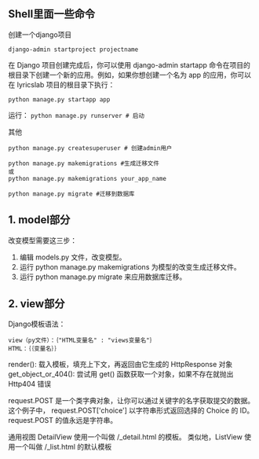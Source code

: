 ## Shell里面一些命令
创建一个django项目
```
django-admin startproject projectname
```
在 Django 项目创建完成后，你可以使用 django-admin startapp 命令在项目的根目录下创建一个新的应用。例如，如果你想创建一个名为 app 的应用，你可以在 lyricslab 项目的根目录下执行：
```
python manage.py startapp app
```
运行：
```python manage.py runserver # 启动```

其他
```
python manage.py createsuperuser # 创建admin用户

python manage.py makemigrations #生成迁移文件
或
python manage.py makemigrations your_app_name

python manage.py migrate #迁移到数据库

```

## 1. model部分
改变模型需要这三步：
1. 编辑 models.py 文件，改变模型。
2. 运行 python manage.py makemigrations 为模型的改变生成迁移文件。
3. 运行 python manage.py migrate 来应用数据库迁移。

## 2. view部分
Django模板语法：
```
view（py文件）：｛"HTML变量名" : "views变量名"｝
HTML：｛｛变量名｝｝
```

render(): 载入模板，填充上下文，再返回由它生成的 HttpResponse 对象
get_object_or_404(): 尝试用 get() 函数获取一个对象，如果不存在就抛出 Http404 错误

request.POST 是一个类字典对象，让你可以通过关键字的名字获取提交的数据。 这个例子中， request.POST['choice'] 以字符串形式返回选择的 Choice 的 ID。 request.POST 的值永远是字符串。

通用视图 DetailView 使用一个叫做 <app name>/<model name>_detail.html 的模板。
类似地，ListView 使用一个叫做 <app name>/<model name>_list.html 的默认模板